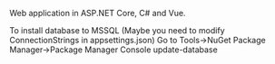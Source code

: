 Web application in ASP.NET Core, C# and Vue.

To install database to MSSQL (Maybe you need to modify ConnectionStrings in appsettings.json)
Go to Tools->NuGet Package Manager->Package Manager Console
update-database
